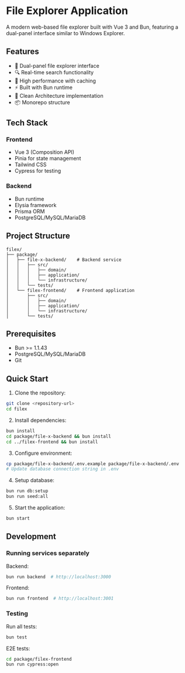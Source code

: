 # File Explorer Application

A modern web-based file explorer built with Vue 3 and Bun, featuring a dual-panel interface similar to Windows Explorer.

## Features

- 📁 Dual-panel file explorer interface
- 🔍 Real-time search functionality
- 🚀 High performance with caching
- ⚡ Built with Bun runtime
- 🎯 Clean Architecture implementation
- 📦 Monorepo structure

## Tech Stack

### Frontend
- Vue 3 (Composition API)
- Pinia for state management
- Tailwind CSS
- Cypress for testing

### Backend
- Bun runtime
- Elysia framework
- Prisma ORM
- PostgreSQL/MySQL/MariaDB

## Project Structure

```
filex/
├── package/
│   ├── file-x-backend/    # Backend service
│   │   ├── src/
│   │   │   ├── domain/
│   │   │   ├── application/
│   │   │   └── infrastructure/
│   │   └── tests/
│   └── filex-frontend/    # Frontend application
│       ├── src/
│       │   ├── domain/
│       │   ├── application/
│       │   └── infrastructure/
│       └── tests/
```

## Prerequisites

- Bun >= 1.1.43
- PostgreSQL/MySQL/MariaDB
- Git

## Quick Start

1. Clone the repository:
```bash
git clone <repository-url>
cd filex
```

2. Install dependencies:
```bash
bun install
cd package/file-x-backend && bun install
cd ../filex-frontend && bun install
```

3. Configure environment:
```bash
cp package/file-x-backend/.env.example package/file-x-backend/.env
# Update database connection string in .env
```

4. Setup database:
```bash
bun run db:setup
bun run seed:all
```

5. Start the application:
```bash
bun start
```

## Development

### Running services separately

Backend:
```bash
bun run backend  # http://localhost:3000
```

Frontend:
```bash
bun run frontend  # http://localhost:3001
```

### Testing

Run all tests:
```bash
bun test
```

E2E tests:
```bash
cd package/filex-frontend
bun run cypress:open
```
